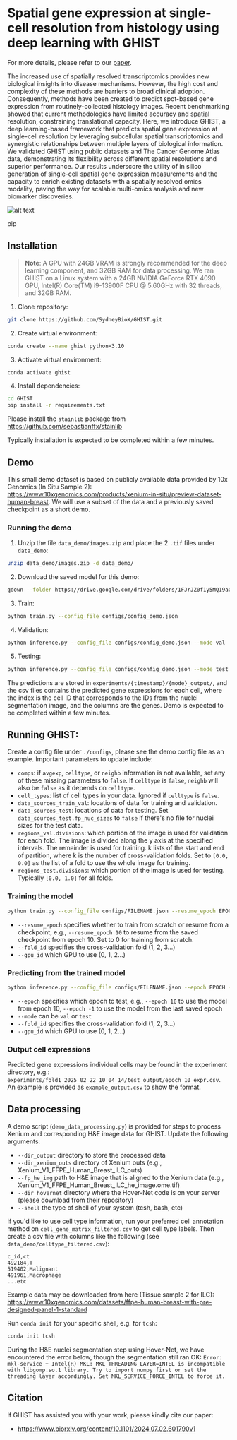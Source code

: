# Spatial gene expression at single-cell resolution from histology using deep learning with GHIST

For more details, please refer to our [paper](https://www.biorxiv.org/content/10.1101/2024.07.02.601790v1).

The increased use of spatially resolved transcriptomics provides new biological insights into disease mechanisms. However, the high cost and complexity of these methods are barriers to broad clinical adoption. Consequently, methods have been created to predict spot-based gene expression from routinely-collected histology images. Recent benchmarking showed that current methodologies have limited accuracy and spatial resolution, constraining translational capacity. Here, we introduce GHIST, a deep learning-based framework that predicts spatial gene expression at single-cell resolution by leveraging subcellular spatial transcriptomics and synergistic relationships between multiple layers of biological information. We validated GHIST using public datasets and The Cancer Genome Atlas data, demonstrating its flexibility across different spatial resolutions and superior performance. Our results underscore the utility of in silico generation of single-cell spatial gene expression measurements and the capacity to enrich existing datasets with a spatially resolved omics modality, paving the way for scalable multi-omics analysis and new biomarker discoveries.  

![alt text](Figure1.png)

pip 
## Installation

> **Note**: A GPU with 24GB VRAM is strongly recommended for the deep learning component, and 32GB RAM for data processing.
We ran GHIST on a Linux system with a 24GB NVIDIA GeForce RTX 4090 GPU, Intel(R) Core(TM) i9-13900F CPU @ 5.60GHz with 32 threads, and 32GB RAM.

1. Clone repository:
```sh
git clone https://github.com/SydneyBioX/GHIST.git
```

2. Create virtual environment:
```sh
conda create --name ghist python=3.10
```

3. Activate virtual environment:
```sh
conda activate ghist
```

4. Install dependencies:
```sh
cd GHIST
pip install -r requirements.txt
```
Please install the ``stainlib`` package from https://github.com/sebastianffx/stainlib

Typically installation is expected to be completed within a few minutes.


## Demo

This small demo dataset is based on publicly available data provided by 10x Genomics (In Situ Sample 2): https://www.10xgenomics.com/products/xenium-in-situ/preview-dataset-human-breast. We will use a subset of the data and a previously saved checkpoint as a short demo.


### Running the demo

1. Unzip the file `data_demo/images.zip` and place the 2 `.tif` files under `data_demo`:
```sh
unzip data_demo/images.zip -d data_demo/
```

2. Download the saved model for this demo:
```sh
gdown --folder https://drive.google.com/drive/folders/1FJrJZ0f1y5MQ19aOoH-9F6iXOrvIQWha?usp=drive_link
```

3. Train:
```sh
python train.py --config_file configs/config_demo.json
```

4. Validation:
```sh
python inference.py --config_file configs/config_demo.json --mode val
```

5. Testing:
```sh
python inference.py --config_file configs/config_demo.json --mode test
```

The predictions are stored in ``experiments/{timestamp}/{mode}_output/``, and the csv files contains the predicted gene expressions for each cell, where the index is the cell ID that corresponds to the IDs from the nuclei segmentation image, and the columns are the genes. Demo is expected to be completed within a few minutes.


## Running GHIST:

Create a config file under ``./configs``, please see the demo config file as an example. Important parameters to update include:
- ``comps``: if ``avgexp``, ``celltype``, or ``neighb`` information is not available, set any of these missing parameters to ``false``. If ``celltype`` is ``false``, ``neighb`` will also be ``false`` as it depends on ``celltype``.
- ``cell_types``: list of cell types in your data. Ignored if ``celltype`` is ``false``.
- ``data_sources_train_val``: locations of data for training and validation.
- ``data_sources_test``: locations of data for testing. Set ``data_sources_test.fp_nuc_sizes`` to ``false`` if there's no file for nuclei sizes for the test data.
- ``regions_val.divisions``: which portion of the image is used for validation for each fold. The image is divided along the y axis at the specified intervals. The remainder is used for training. k lists of the start and end of partition, where k is the number of cross-validation folds. Set to ``[0.0, 0.0]`` as the list of a fold to use the whole image for training.
- ``regions_test.divisions``: which portion of the image is used for testing. Typically ``[0.0, 1.0]`` for all folds.


### Training the model
```sh
python train.py --config_file configs/FILENAME.json --resume_epoch EPOCH --fold_id FOLD --gpu_id GPU_NUM
```
- ``--resume_epoch`` specifies whether to train from scratch or resume from a checkpoint, e.g., ``--resume_epoch 10`` to resume from the saved checkpoint from epoch 10. Set to 0 for training from scratch.
- ``--fold_id`` specifies the cross-validation fold (1, 2, 3...)
- ``--gpu_id`` which GPU to use (0, 1, 2...)


### Predicting from the trained model

```sh
python inference.py --config_file configs/FILENAME.json --epoch EPOCH --mode MODE --fold_id FOLD --gpu_id GPU_NUM
```
- ``--epoch`` specifies which epoch to test, e.g., ``--epoch 10`` to use the model from epoch 10, ``--epoch -1`` to use the model from the last saved epoch
- ``--mode`` can be ``val`` or ``test``
- ``--fold_id`` specifies the cross-validation fold (1, 2, 3...)
- ``--gpu_id`` which GPU to use (0, 1, 2...)


### Output cell expressions

Predicted gene expressions individual cells may be found in the experiment directory, e.g.: ``experiments/fold1_2025_02_22_10_04_14/test_output/epoch_10_expr.csv``. An example is provided as ``example_output.csv`` to show the format.  


## Data processing

A demo script (``demo_data_processing.py``) is provided for steps to process Xenium and corresponding H&E image data for GHIST. Update the following arguments:
- ``--dir_output`` directory to store the processed data
- ``--dir_xenium_outs`` directory of Xenium outs (e.g., Xenium_V1_FFPE_Human_Breast_ILC_outs)
- ``--fp_he_img`` path to H&E image that is aligned to the Xenium data (e.g., Xenium_V1_FFPE_Human_Breast_ILC_he_image.ome.tif)
- ``--dir_hovernet`` directory where the Hover-Net code is on your server (please download from their repository)
- ``--shell`` the type of shell of your system (tcsh, bash, etc)

If you'd like to use cell type information, run your preferred cell annotation method on ``cell_gene_matrix_filtered.csv`` to get cell type labels. Then create a csv file with columns like the following (see ``data_demo/celltype_filtered.csv``):

```
c_id,ct
492184,T
519402,Malignant
491961,Macrophage
...etc
```

Example data may be downloaded from here (Tissue sample 2 for ILC): https://www.10xgenomics.com/datasets/ffpe-human-breast-with-pre-designed-panel-1-standard

Run ``conda init`` for your specific shell, e.g. for ``tcsh``:
```sh
conda init tcsh
```

During the H&E nuclei segmentation step using Hover-Net, we have encountered the error below, though the segmentation still ran OK:
``Error: mkl-service + Intel(R) MKL: MKL_THREADING_LAYER=INTEL is incompatible with libgomp.so.1 library. Try to import numpy first or set the threading layer accordingly. Set MKL_SERVICE_FORCE_INTEL to force it.``


## Citation

If GHIST has assisted you with your work, please kindly cite our paper:

- https://www.biorxiv.org/content/10.1101/2024.07.02.601790v1